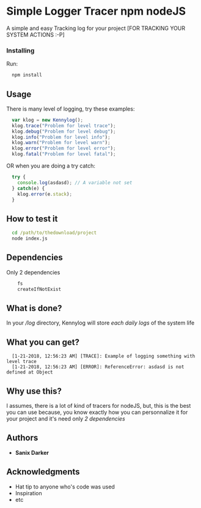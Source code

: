 # Simple Logger Tracer npm nodeJS

A simple and easy Tracking log  for your project [FOR TRACKING YOUR SYSTEM ACTIONS :-P]

### Installing

Run:<br>
  ```cmd
    npm install
  ```
## Usage
  There is many level of logging, try these examples:
```javascript
  var klog = new Kennylog();
  klog.trace("Problem for level trace");
  klog.debug("Problem for level debug");
  klog.info("Problem for level info");
  klog.warn("Problem for level warn");
  klog.error("Problem for level error");
  klog.fatal("Problem for level fatal");
```
OR when you are doing a try catch:
```javascript
  try {
    console.log(asdasd); // A variable not set
  } catch(e) {
    klog.error(e.stack);
  }
```
## How to test it
  ```cmd
    cd /path/to/thedownload/project
    node index.js
  ```

## Dependencies
  Only 2 dependencies
  ```cmd
      fs 
      createIfNotExist 
  ```
## What is done?
  
  In your */log* directory, Kennylog will store *each daily logs* of the system life

## What you can get?
  ```cli
    [1-21-2018, 12:56:23 AM] [TRACE]: Example of logging something with level trace
    [1-21-2018, 12:56:23 AM] [ERROR]: ReferenceError: asdasd is not defined at Object
  ```
## Why use this?

  I assumes, there is a lot of kind of tracers for nodeJS, but, this is the best you can use because, you know exactly how you can personnalize it for your project and it's need only *2 dependencies*
  
## Authors

* **Sanix Darker**

## Acknowledgments

* Hat tip to anyone who's code was used
* Inspiration
* etc
